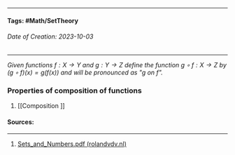 __________________________________________________________________________
#### **Tags:** #Math/SetTheory 
###### *Date of Creation: 2023-10-03*
__________________________________________________________________________

*Given functions $f:X \rightarrow Y$ and $g: Y \rightarrow Z$ define the function $g \circ f: X \rightarrow Z$ by $(g \circ f)(x) = g(f(x))$ and will be pronounced as "$g$ on $f$".*

### Properties of composition of functions
1. [[Composition ]]
#### Sources:
__________________________________________________________________________
1. [Sets_and_Numbers.pdf (rolandvdv.nl)](https://www.rolandvdv.nl/Sets_and_Numbers.pdf)